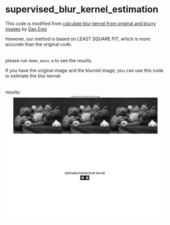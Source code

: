 supervised_blur_kernel_estimation
========================================

This code is modified from [calculate blur kernel from original and blurry images](https://www.mathworks.com/matlabcentral/fileexchange/54944-calculate-blur-kernel-from-original-and-blurry-images) by [Dan Erez](https://uk.mathworks.com/matlabcentral/profile/authors/5519904-dan)<br>

However, our method is based on LEAST SQUARE FIT, which is more accurate than the original code.<br>
<br>
<br>
please run `demo_main.m` to see the results.

If you have the original image and the blurred image, you can use this code to estimate the blur kernel.<br>
<br>
<br>
results:
![image](./peppers.jpg "peppers")
![image](./kernel.jpg "kernel")
